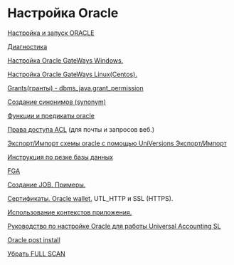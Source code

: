# Настройка Oracle

[Настройка и запуск ORACLE](nastroika-i-%20%20zapusk-oracle.md)

[Диагностика](diagnostika.md)

[Настройка Oracle GateWays Windows.](nastroika-oracle-gateways-windows.md)

[Настройка Oracle GateWays Linux\(Centos\).](nastroika-oracle-gateways-linux-centos.md)

[Grants\(гранты\) - dbms\_java.grant\_permission](grants-granty/)

[Создание синонимов \(synonym\)](sozdanie-%20%20sinonimov.md)

[Функции и предикаты oracle](funkcii-i-%20%20predikaty-oracle.md)

[Права доступа ACL](prava-dostupa-acl.md) \(для почты и запросов веб.\)

[Экспорт/Импорт схемы oracle с помощью UniVersions Экспорт/Импорт](eksport-import-skhemy-oracle/)

[Инструкция по резке базы данных](instrukciya-po-rezke-bazy-dannykh.md)

[FGA](fga.md)

[Создание JOB. Примеры.](sozdanie-job.md)

[Сертификаты. Oracle wallet.](oracle-wallet/) UTL\_HTTP и SSL \(HTTPS\).

[Использование контекстов приложения.](ispolzovanie-kontekstov-prilozheniya.md)

[Руководство по настройке Oracle для работы Universal Accounting SL](rukovodstvo-po-nastroike-oracle-dlya-%20%20raboty-universal-accounting-sl.md)

[Oracle post install](oracle-post-install.md)

[Убрать FULL SCAN](ubrat-full-scan.md)

